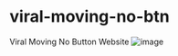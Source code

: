 # viral-moving-no-btn
Viral Moving No Button Website
![image](https://github.com/Prathamesh-shenavi/viral-moving-no-btn/assets/106764803/2927cf29-6076-4f39-86f0-0a57590d8ed1)
